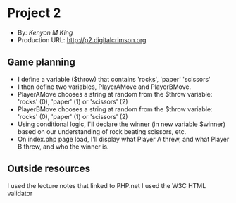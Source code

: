 # Project 2
+ By: *Kenyon M King*
+ Production URL: <http://p2.digitalcrimson.org>

## Game planning
* I define a variable ($throw) that contains 'rocks', 'paper' 'scissors'
* I then define two variables, PlayerAMove and PlayerBMove. 
* PlayerAMove chooses a string at random from the $throw variable: 'rocks' (0), 'paper' (1) or 'scissors' (2)
* PlayerBMove chooses a string at random from the $throw variable: 'rocks' (0), 'paper' (1) or 'scissors' (2)
* Using conditional logic, I'll declare the winner (in new variable $winner) based on our understanding of rock beating scissors, etc.
* On index.php page load, I'll display what Player A threw, and what Player B threw, and who the winner is.

## Outside resources
I used the lecture notes that linked to PHP.net
I used the W3C HTML validator
